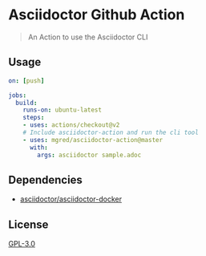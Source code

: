 # Asciidoctor Github Action

> An Action to use the Asciidoctor CLI

## Usage

```yml
on: [push]

jobs:
  build:
    runs-on: ubuntu-latest
    steps:
    - uses: actions/checkout@v2
    # Include asciidoctor-action and run the cli tool
    - uses: mgred/asciidoctor-action@master
      with:
        args: asciidoctor sample.adoc
```

## Dependencies

* [asciidoctor/asciidoctor-docker](https://hub.docker.com/r/asciidoctor/docker-asciidoctor/)

## License

[GPL-3.0](https://github.com/mgred/asciidoctor-action/blob/master/LICENSE)
